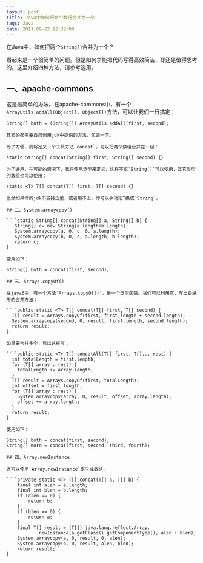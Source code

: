 ```yaml
---
layout: post
title: Java中如何把两个数组合并为一个
tags: Java
date: 2011-09-22 12:32:00
---
```


在Java中，如何把两个`String[]`合并为一个？

看起来是一个很简单的问题。但是如何才能把代码写得高效简洁，却还是值得思考的。这里介绍四种方法，请参考选用。

## 一、apache-commons

这是最简单的办法。在apache-commons中，有一个`ArrayUtils.addAll(Object[], Object[])`方法，可以让我们一行搞定：

    String[] both = (String[]) ArrayUtils.addAll(first, second);

    其它的都需要自己调用jdk中提供的方法，包装一下。

    为了方便，我将定义一个工具方法`concat`，可以把两个数组合并在一起：

    static String[] concat(String[] first, String[] second) {}

    为了通用，在可能的情况下，我将使用泛型来定义，这样不仅`String[]`可以使用，其它类型的数组也可以使用：

    static <T> T[] concat(T[] first, T[] second) {}

    当然如果你的jdk不支持泛型，或者用不上，你可以手动把T换成`String`。

    ## 二、System.arraycopy()

    ````static String[] concat(String[] a, String[] b) {
       String[] c= new String[a.length+b.length];
       System.arraycopy(a, 0, c, 0, a.length);
       System.arraycopy(b, 0, c, a.length, b.length);
       return c;
    }

    使用如下：

    String[] both = concat(first, second);

    ## 三、Arrays.copyOf()

    在java6中，有一个方法`Arrays.copyOf()`，是一个泛型函数。我们可以利用它，写出更通用的合并方法：

    ````public static <T> T[] concat(T[] first, T[] second) {
      T[] result = Arrays.copyOf(first, first.length + second.length);
      System.arraycopy(second, 0, result, first.length, second.length);
      return result;
    }         

    如果要合并多个，可以这样写：

    ````public static <T> T[] concatAll(T[] first, T[]... rest) {
      int totalLength = first.length;
      for (T[] array : rest) {
        totalLength += array.length;
      }
      T[] result = Arrays.copyOf(first, totalLength);
      int offset = first.length;
      for (T[] array : rest) {
        System.arraycopy(array, 0, result, offset, array.length);
        offset += array.length;
      }
      return result;
    }

    使用如下：

    String[] both = concat(first, second);
    String[] more = concat(first, second, third, fourth);

    ## 四、Array.newInstance

    还可以使用`Array.newInstance`来生成数组：

    ````private static <T> T[] concat(T[] a, T[] b) {
        final int alen = a.length;
        final int blen = b.length;
        if (alen == 0) {
            return b;
        }
        if (blen == 0) {
            return a;
        }
        final T[] result = (T[]) java.lang.reflect.Array.
                newInstance(a.getClass().getComponentType(), alen + blen);
        System.arraycopy(a, 0, result, 0, alen);
        System.arraycopy(b, 0, result, alen, blen);
        return result;
    }
